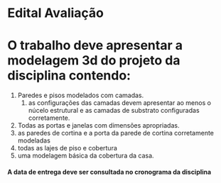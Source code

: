 # Edital Avaliação 



# O trabalho deve apresentar a modelagem 3d do projeto da disciplina contendo:

1. Paredes e pisos modelados com camadas.
   1. as configurações das camadas devem apresentar ao menos o núcelo estrutural e as camadas de substrato configuradas corretamente.
2. Todas as portas e janelas com dimensões apropriadas.
3. as paredes de cortina e a porta da parede de cortina corretamente modeladas
4. todas as lajes de piso e cobertura
5. uma modelagem básica da cobertura da casa.


#### A data de entrega deve ser consultada no cronograma da disciplina